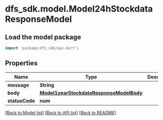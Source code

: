 # dfs_sdk.model.Model24hStockdataResponseModel

## Load the model package
```dart
import 'package:dfs_sdk/api.dart';
```

## Properties
Name | Type | Description | Notes
------------ | ------------- | ------------- | -------------
**message** | **String** |  | 
**body** | [**Model1yearStockdataResponseModelBody**](Model1yearStockdataResponseModelBody.md) |  | [optional] 
**statusCode** | **num** |  | [optional] 

[[Back to Model list]](../README.md#documentation-for-models) [[Back to API list]](../README.md#documentation-for-api-endpoints) [[Back to README]](../README.md)


